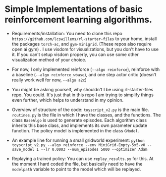 # Simple Implementations of basic reinforcement learning algorithms. 

* Requirements/installation: You need to clone this repo `https://github.com/lcswillems/rl-starter-files` to your home, install the packages `torch-ac`, and `gym-minigrid`. (These repos also require open ai gym) . I use visdom for visualizations, but you don't have to use it. If you can't setup visdom properly, you can use some other visualization method of your choice. 
* For now, I only implemented reinforce (`--algo reinforce`), reinforce with a baseline (`--algo reinforce_wbase`), and one step actor critic (doesn't really work well for now, `--algo a2c`)
* You might be asking yourself, why shouldn't I be using rl-starter-files repo. You could. It's just that in this repo I am trying to simplify things even further, which helps to understand in my opinion. 
* Overview of structure of the code: `toyscript_v2.py` is the main file. `routines.py` is the file in which I have the classes, and the functions. The class `BaseAlgo` is used to generate episodes. Each algorithm class inherits this base class, and implements its own parameter update function. The policy model is implemented in the class `GModel`.
* An example line for running a small gridworld experiment: 
```python toyscript_v2.py --algo reinforce --env MiniGrid-Empty-5x5-v0 --save_model 1 --lr 0.0003 --num_episodes 5000 --optimizer Adam```

* Replaying a trained policy: You can use `replay_results.py` for this. At the moment I hard coded the file, but basically need to have the `modelpath` variable to point to the model which will be replayed. 


 
